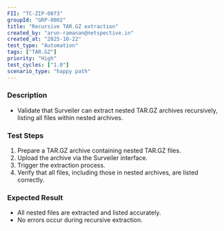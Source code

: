 ```yaml
---
FII: "TC-ZIP-0073"
groupId: "GRP-0002"
title: "Recursive TAR.GZ extraction"
created_by: "arun-ramanan@netspective.in"
created_at: "2025-10-22"
test_type: "Automation"
tags: ["TAR.GZ"]
priority: "High"
test_cycles: ["1.0"]
scenario_type: "happy path"
---
```


### Description
- Validate that Surveiler can extract nested TAR.GZ archives recursively, listing all files within nested archives.

### Test Steps
1. Prepare a TAR.GZ archive containing nested TAR.GZ files.  
2. Upload the archive via the Surveiler interface.  
3. Trigger the extraction process.  
4. Verify that all files, including those in nested archives, are listed correctly.

### Expected Result
- All nested files are extracted and listed accurately.  
- No errors occur during recursive extraction.
